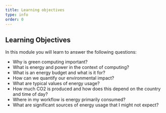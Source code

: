 ```yaml
---
title: Learning objectives
type: info
order: 0
---
```


## Learning Objectives

In this module you will learn to answer the following questions:

* Why is green computing important?
* What is energy and power in the context of computing?
* What is an energy budget and what is it for?
* How can we quantify our environmental impact?
* What are typical values of energy usage?
* How much CO2 is produced and how does this depend on the country and time of day?
* Where in my workflow is energy primarily consumed?
* What are significant sources of energy usage that I might not expect?
